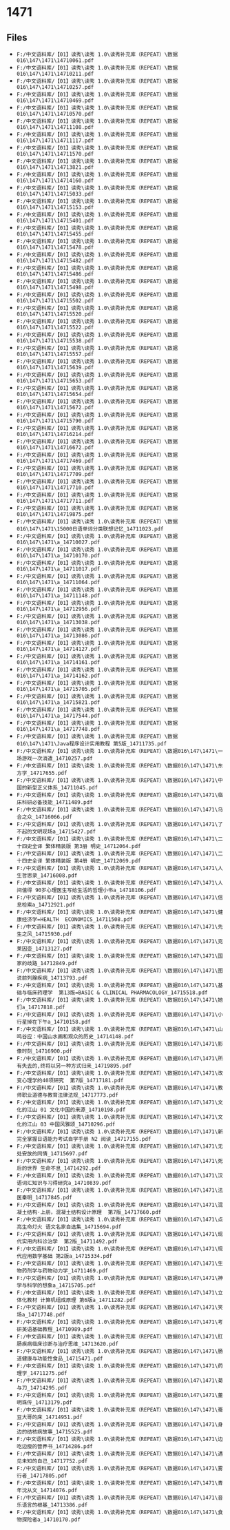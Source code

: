 # 1471

## Files

- `F:/中文语料库/【01】读秀\读秀 1.0\读秀补充库（REPEAT）\数据016\147\1471\14710061.pdf`
- `F:/中文语料库/【01】读秀\读秀 1.0\读秀补充库（REPEAT）\数据016\147\1471\14710211.pdf`
- `F:/中文语料库/【01】读秀\读秀 1.0\读秀补充库（REPEAT）\数据016\147\1471\14710257.pdf`
- `F:/中文语料库/【01】读秀\读秀 1.0\读秀补充库（REPEAT）\数据016\147\1471\14710469.pdf`
- `F:/中文语料库/【01】读秀\读秀 1.0\读秀补充库（REPEAT）\数据016\147\1471\14710570.pdf`
- `F:/中文语料库/【01】读秀\读秀 1.0\读秀补充库（REPEAT）\数据016\147\1471\14711108.pdf`
- `F:/中文语料库/【01】读秀\读秀 1.0\读秀补充库（REPEAT）\数据016\147\1471\14711117.pdf`
- `F:/中文语料库/【01】读秀\读秀 1.0\读秀补充库（REPEAT）\数据016\147\1471\14711570.pdf`
- `F:/中文语料库/【01】读秀\读秀 1.0\读秀补充库（REPEAT）\数据016\147\1471\14713821.pdf`
- `F:/中文语料库/【01】读秀\读秀 1.0\读秀补充库（REPEAT）\数据016\147\1471\14714160.pdf`
- `F:/中文语料库/【01】读秀\读秀 1.0\读秀补充库（REPEAT）\数据016\147\1471\14715033.pdf`
- `F:/中文语料库/【01】读秀\读秀 1.0\读秀补充库（REPEAT）\数据016\147\1471\14715153.pdf`
- `F:/中文语料库/【01】读秀\读秀 1.0\读秀补充库（REPEAT）\数据016\147\1471\14715401.pdf`
- `F:/中文语料库/【01】读秀\读秀 1.0\读秀补充库（REPEAT）\数据016\147\1471\14715455.pdf`
- `F:/中文语料库/【01】读秀\读秀 1.0\读秀补充库（REPEAT）\数据016\147\1471\14715478.pdf`
- `F:/中文语料库/【01】读秀\读秀 1.0\读秀补充库（REPEAT）\数据016\147\1471\14715482.pdf`
- `F:/中文语料库/【01】读秀\读秀 1.0\读秀补充库（REPEAT）\数据016\147\1471\14715486.pdf`
- `F:/中文语料库/【01】读秀\读秀 1.0\读秀补充库（REPEAT）\数据016\147\1471\14715498.pdf`
- `F:/中文语料库/【01】读秀\读秀 1.0\读秀补充库（REPEAT）\数据016\147\1471\14715502.pdf`
- `F:/中文语料库/【01】读秀\读秀 1.0\读秀补充库（REPEAT）\数据016\147\1471\14715520.pdf`
- `F:/中文语料库/【01】读秀\读秀 1.0\读秀补充库（REPEAT）\数据016\147\1471\14715522.pdf`
- `F:/中文语料库/【01】读秀\读秀 1.0\读秀补充库（REPEAT）\数据016\147\1471\14715538.pdf`
- `F:/中文语料库/【01】读秀\读秀 1.0\读秀补充库（REPEAT）\数据016\147\1471\14715557.pdf`
- `F:/中文语料库/【01】读秀\读秀 1.0\读秀补充库（REPEAT）\数据016\147\1471\14715639.pdf`
- `F:/中文语料库/【01】读秀\读秀 1.0\读秀补充库（REPEAT）\数据016\147\1471\14715653.pdf`
- `F:/中文语料库/【01】读秀\读秀 1.0\读秀补充库（REPEAT）\数据016\147\1471\14715654.pdf`
- `F:/中文语料库/【01】读秀\读秀 1.0\读秀补充库（REPEAT）\数据016\147\1471\14715672.pdf`
- `F:/中文语料库/【01】读秀\读秀 1.0\读秀补充库（REPEAT）\数据016\147\1471\14715790.pdf`
- `F:/中文语料库/【01】读秀\读秀 1.0\读秀补充库（REPEAT）\数据016\147\1471\14716214.pdf`
- `F:/中文语料库/【01】读秀\读秀 1.0\读秀补充库（REPEAT）\数据016\147\1471\14716672.pdf`
- `F:/中文语料库/【01】读秀\读秀 1.0\读秀补充库（REPEAT）\数据016\147\1471\14717469.pdf`
- `F:/中文语料库/【01】读秀\读秀 1.0\读秀补充库（REPEAT）\数据016\147\1471\14717709.pdf`
- `F:/中文语料库/【01】读秀\读秀 1.0\读秀补充库（REPEAT）\数据016\147\1471\14717710.pdf`
- `F:/中文语料库/【01】读秀\读秀 1.0\读秀补充库（REPEAT）\数据016\147\1471\14717711.pdf`
- `F:/中文语料库/【01】读秀\读秀 1.0\读秀补充库（REPEAT）\数据016\147\1471\14719875.pdf`
- `F:/中文语料库/【01】读秀\读秀 1.0\读秀补充库（REPEAT）\数据016\147\1471\15000日语单词分类联想记忆_14711023.pdf`
- `F:/中文语料库/【01】读秀\读秀 1.0\读秀补充库（REPEAT）\数据016\147\1471\a_14710027.pdf`
- `F:/中文语料库/【01】读秀\读秀 1.0\读秀补充库（REPEAT）\数据016\147\1471\a_14710170.pdf`
- `F:/中文语料库/【01】读秀\读秀 1.0\读秀补充库（REPEAT）\数据016\147\1471\a_14711017.pdf`
- `F:/中文语料库/【01】读秀\读秀 1.0\读秀补充库（REPEAT）\数据016\147\1471\a_14711064.pdf`
- `F:/中文语料库/【01】读秀\读秀 1.0\读秀补充库（REPEAT）\数据016\147\1471\a_14711148.pdf`
- `F:/中文语料库/【01】读秀\读秀 1.0\读秀补充库（REPEAT）\数据016\147\1471\a_14712956.pdf`
- `F:/中文语料库/【01】读秀\读秀 1.0\读秀补充库（REPEAT）\数据016\147\1471\a_14713038.pdf`
- `F:/中文语料库/【01】读秀\读秀 1.0\读秀补充库（REPEAT）\数据016\147\1471\a_14713086.pdf`
- `F:/中文语料库/【01】读秀\读秀 1.0\读秀补充库（REPEAT）\数据016\147\1471\a_14714127.pdf`
- `F:/中文语料库/【01】读秀\读秀 1.0\读秀补充库（REPEAT）\数据016\147\1471\a_14714161.pdf`
- `F:/中文语料库/【01】读秀\读秀 1.0\读秀补充库（REPEAT）\数据016\147\1471\a_14714162.pdf`
- `F:/中文语料库/【01】读秀\读秀 1.0\读秀补充库（REPEAT）\数据016\147\1471\a_14715705.pdf`
- `F:/中文语料库/【01】读秀\读秀 1.0\读秀补充库（REPEAT）\数据016\147\1471\a_14715821.pdf`
- `F:/中文语料库/【01】读秀\读秀 1.0\读秀补充库（REPEAT）\数据016\147\1471\a_14717544.pdf`
- `F:/中文语料库/【01】读秀\读秀 1.0\读秀补充库（REPEAT）\数据016\147\1471\a_14717748.pdf`
- `F:/中文语料库/【01】读秀\读秀 1.0\读秀补充库（REPEAT）\数据016\147\1471\Java程序设计实用教程 第5版_14711735.pdf`
- `F:/中文语料库/【01】读秀\读秀 1.0\读秀补充库（REPEAT）\数据016\147\1471\一场游戏一次消遣_14710257.pdf`
- `F:/中文语料库/【01】读秀\读秀 1.0\读秀补充库（REPEAT）\数据016\147\1471\东方学_14717655.pdf`
- `F:/中文语料库/【01】读秀\读秀 1.0\读秀补充库（REPEAT）\数据016\147\1471\中国的新型正义体系_14711045.pdf`
- `F:/中文语料库/【01】读秀\读秀 1.0\读秀补充库（REPEAT）\数据016\147\1471\临床科研必备技能_14711489.pdf`
- `F:/中文语料库/【01】读秀\读秀 1.0\读秀补充库（REPEAT）\数据016\147\1471\乌合之众_14716066.pdf`
- `F:/中文语料库/【01】读秀\读秀 1.0\读秀补充库（REPEAT）\数据016\147\1471\了不起的文明现场a_14715427.pdf`
- `F:/中文语料库/【01】读秀\读秀 1.0\读秀补充库（REPEAT）\数据016\147\1471\二十四史全译 繁体精装版 第3册 明史_14712064.pdf`
- `F:/中文语料库/【01】读秀\读秀 1.0\读秀补充库（REPEAT）\数据016\147\1471\二十四史全译 繁体精装版 第4册 明史_14712069.pdf`
- `F:/中文语料库/【01】读秀\读秀 1.0\读秀补充库（REPEAT）\数据016\147\1471\人生哲思录_14716008.pdf`
- `F:/中文语料库/【01】读秀\读秀 1.0\读秀补充库（REPEAT）\数据016\147\1471\人间值得 90岁心理医生写给生活的哲理小书a_14718106.pdf`
- `F:/中文语料库/【01】读秀\读秀 1.0\读秀补充库（REPEAT）\数据016\147\1471\信息检索a_14712921.pdf`
- `F:/中文语料库/【01】读秀\读秀 1.0\读秀补充库（REPEAT）\数据016\147\1471\健康经济学=HEALTH  ECONOMICS_14711508.pdf`
- `F:/中文语料库/【01】读秀\读秀 1.0\读秀补充库（REPEAT）\数据016\147\1471\先生之风_14715930.pdf`
- `F:/中文语料库/【01】读秀\读秀 1.0\读秀补充库（REPEAT）\数据016\147\1471\克莱因壶_14713127.pdf`
- `F:/中文语料库/【01】读秀\读秀 1.0\读秀补充库（REPEAT）\数据016\147\1471\国家的歧路_14712849.pdf`
- `F:/中文语料库/【01】读秀\读秀 1.0\读秀补充库（REPEAT）\数据016\147\1471\图说前列腺疾病_14713793.pdf`
- `F:/中文语料库/【01】读秀\读秀 1.0\读秀补充库（REPEAT）\数据016\147\1471\基础与临床药理学  第13版=BASIC & CLINICAL PHARMACOLOGY_14715518.pdf`
- `F:/中文语料库/【01】读秀\读秀 1.0\读秀补充库（REPEAT）\数据016\147\1471\她们a_14717818.pdf`
- `F:/中文语料库/【01】读秀\读秀 1.0\读秀补充库（REPEAT）\数据016\147\1471\小行星掉在下午a_14710158.pdf`
- `F:/中文语料库/【01】读秀\读秀 1.0\读秀补充库（REPEAT）\数据016\147\1471\山鸣谷应：中国山水画和观众的历史_14714148.pdf`
- `F:/中文语料库/【01】读秀\读秀 1.0\读秀补充库（REPEAT）\数据016\147\1471\影像时刻_14716900.pdf`
- `F:/中文语料库/【01】读秀\读秀 1.0\读秀补充库（REPEAT）\数据016\147\1471\所有失去的,终将以另一种方式归来_14719895.pdf`
- `F:/中文语料库/【01】读秀\读秀 1.0\读秀补充库（REPEAT）\数据016\147\1471\改变心理学的40项研究  第7版_14717181.pdf`
- `F:/中文语料库/【01】读秀\读秀 1.0\读秀补充库（REPEAT）\数据016\147\1471\教师职业道德与教育法律法规_14717773.pdf`
- `F:/中文语料库/【01】读秀\读秀 1.0\读秀补充库（REPEAT）\数据016\147\1471\文化的江山 01 文化中国的来源_14710198.pdf`
- `F:/中文语料库/【01】读秀\读秀 1.0\读秀补充库（REPEAT）\数据016\147\1471\文化的江山 03 中国风雅颂_14710296.pdf`
- `F:/中文语料库/【01】读秀\读秀 1.0\读秀补充库（REPEAT）\数据016\147\1471\新完全掌握日语能力考试自学手册 N2 阅读_14717155.pdf`
- `F:/中文语料库/【01】读秀\读秀 1.0\读秀补充库（REPEAT）\数据016\147\1471\无处安放的同情_14715697.pdf`
- `F:/中文语料库/【01】读秀\读秀 1.0\读秀补充库（REPEAT）\数据016\147\1471\死后的世界 生命不息_14714292.pdf`
- `F:/中文语料库/【01】读秀\读秀 1.0\读秀补充库（REPEAT）\数据016\147\1471\汉语词汇知识与习得研究a_14710839.pdf`
- `F:/中文语料库/【01】读秀\读秀 1.0\读秀补充库（REPEAT）\数据016\147\1471\法医秦明_14717845.pdf`
- `F:/中文语料库/【01】读秀\读秀 1.0\读秀补充库（REPEAT）\数据016\147\1471\混凝土结构·上册，混凝土结构设计原理  第7版_14717660.pdf`
- `F:/中文语料库/【01】读秀\读秀 1.0\读秀补充库（REPEAT）\数据016\147\1471\点亮生命灯火 语文名家自选集_14715694.pdf`
- `F:/中文语料库/【01】读秀\读秀 1.0\读秀补充库（REPEAT）\数据016\147\1471\现代实用内科诊治学  第2版_14711492.pdf`
- `F:/中文语料库/【01】读秀\读秀 1.0\读秀补充库（REPEAT）\数据016\147\1471\现代应用数学基础 第2版a_14715334.pdf`
- `F:/中文语料库/【01】读秀\读秀 1.0\读秀补充库（REPEAT）\数据016\147\1471\生物药剂学与药物动力学_14711469.pdf`
- `F:/中文语料库/【01】读秀\读秀 1.0\读秀补充库（REPEAT）\数据016\147\1471\神学与科学的想象a_14715705.pdf`
- `F:/中文语料库/【01】读秀\读秀 1.0\读秀补充库（REPEAT）\数据016\147\1471\立体化教材 计算机组成原理 第6版a_14711282.pdf`
- `F:/中文语料库/【01】读秀\读秀 1.0\读秀补充库（REPEAT）\数据016\147\1471\笑场a_14717748.pdf`
- `F:/中文语料库/【01】读秀\读秀 1.0\读秀补充库（REPEAT）\数据016\147\1471\考研英语基础教程_14710989.pdf`
- `F:/中文语料库/【01】读秀\读秀 1.0\读秀补充库（REPEAT）\数据016\147\1471\肛肠疾病临床诊断与治疗思维_14713620.pdf`
- `F:/中文语料库/【01】读秀\读秀 1.0\读秀补充库（REPEAT）\数据016\147\1471\肠道健康与功能性食品_14715471.pdf`
- `F:/中文语料库/【01】读秀\读秀 1.0\读秀补充库（REPEAT）\数据016\147\1471\药理学_14711275.pdf`
- `F:/中文语料库/【01】读秀\读秀 1.0\读秀补充库（REPEAT）\数据016\147\1471\菊与刀_14714295.pdf`
- `F:/中文语料库/【01】读秀\读秀 1.0\读秀补充库（REPEAT）\数据016\147\1471\董明珠传_14713179.pdf`
- `F:/中文语料库/【01】读秀\读秀 1.0\读秀补充库（REPEAT）\数据016\147\1471\蚕豆大哥的床_14714951.pdf`
- `F:/中文语料库/【01】读秀\读秀 1.0\读秀补充库（REPEAT）\数据016\147\1471\身边的结核病故事_14715525.pdf`
- `F:/中文语料库/【01】读秀\读秀 1.0\读秀补充库（REPEAT）\数据016\147\1471\边吃边瘦的营养书_14714286.pdf`
- `F:/中文语料库/【01】读秀\读秀 1.0\读秀补充库（REPEAT）\数据016\147\1471\遇见未知的自己_14717752.pdf`
- `F:/中文语料库/【01】读秀\读秀 1.0\读秀补充库（REPEAT）\数据016\147\1471\雾行者_14717805.pdf`
- `F:/中文语料库/【01】读秀\读秀 1.0\读秀补充库（REPEAT）\数据016\147\1471\青年沈从文_14714076.pdf`
- `F:/中文语料库/【01】读秀\读秀 1.0\读秀补充库（REPEAT）\数据016\147\1471\音乐语言的根基_14713386.pdf`
- `F:/中文语料库/【01】读秀\读秀 1.0\读秀补充库（REPEAT）\数据016\147\1471\食物探险者a_14710170.pdf`
